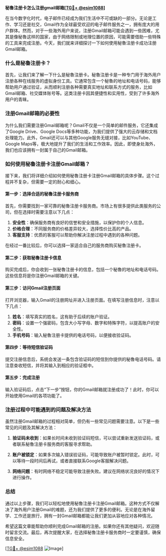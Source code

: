 **秘魯注册卡怎么注册gmail邮箱[[TG💪+ @esim1088](https://t.me/s/esim1088)]**

在当今数字化时代，电子邮件已经成为我们生活中不可或缺的一部分。无论是工作、学习还是社交，Gmail作为全球最受欢迎的电子邮件服务之一，拥有庞大的用户群体。然而，对于一些海外用户来说，注册Gmail邮箱可能会遇到一些困难，尤其是像秘魯这样的国家，由于网络限制或地理位置的原因，可能需要借助一些特殊的工具来完成注册。今天，我们就来详细探讨一下如何使用秘魯注册卡成功注册Gmail邮箱。

### 什么是秘魯注册卡？

首先，让我们来了解一下什么是秘魯注册卡。秘魯注册卡是一种专门用于海外用户注册各种在线服务的虚拟身份工具。它通常包含一个秘魯的地址和电话号码，能够帮助用户通过验证，从而顺利注册各种需要真实地址和联系方式的服务，比如Gmail邮箱、社交媒体账号等。这类注册卡因其便捷性和实用性，受到了许多海外用户的青睐。

### 注册Gmail邮箱的必要性

为什么我们需要注册Gmail邮箱呢？Gmail不仅是一个简单的邮件服务，它还集成了Google Drive、Google Docs等多种功能，为我们提供了强大的云存储和文档处理能力。此外，Gmail还可以与其他Google服务无缝对接，比如YouTube、Google Maps等，极大地提升了我们的生活和工作效率。因此，即使身处海外，我们也应该拥有一封属于自己的Gmail邮箱。

### 如何使用秘魯注册卡注册Gmail邮箱？

接下来，我们将详细介绍如何使用秘魯注册卡注册Gmail邮箱的具体步骤。这个过程并不复杂，但需要一定的耐心和细心。

#### 第一步：选择合适的秘魯注册卡服务商

首先，你需要找到一家可靠的秘魯注册卡服务商。市场上有很多提供此类服务的公司，但在选择时需要注意以下几点：

1. **安全性**：确保服务商有良好的信誉和安全措施，以保护你的个人信息。
2. **价格合理**：不同服务商的价格差异较大，选择性价比高的产品。
3. **客服支持**：优质的客服可以帮助你解决注册过程中遇到的各种问题。

在经过一番比较后，你可以选择一家适合自己的服务商购买秘魯注册卡。

#### 第二步：获取秘魯注册卡信息

购买完成后，你会收到一张秘魯注册卡的信息，包括一个秘魯的地址和电话号码。这些信息将是你注册Gmail邮箱的关键。

#### 第三步：访问Gmail注册页面

打开浏览器，输入Gmail的注册网址并进入注册页面。在填写注册信息时，注意以下几点：

1. **姓名**：填写真实的姓名，这有助于后续的账户验证。
2. **密码**：设置一个强密码，包含大小写字母、数字和特殊字符，以提高账户的安全性。
3. **手机号码**：输入秘魯注册卡提供的电话号码，以便接收验证码。

#### 第四步：等待短信验证码

提交注册信息后，系统会发送一条包含验证码的短信到你提供的秘魯电话号码。请注意查收短信，并将其输入到相应的验证框中。

#### 第五步：完成注册

输入验证码后，点击“下一步”按钮，你的Gmail邮箱就注册成功了！此时，你可以开始使用Gmail的各项功能了。

### 注册过程中可能遇到的问题及解决方法

虽然注册Gmail邮箱的过程相对简单，但仍有一些常见问题需要注意。以下是一些常见的问题及其解决方法：

1. **验证码未收到**：如果长时间未收到验证码短信，可以尝试重新发送验证码，或者联系秘魯注册卡服务商的客服寻求帮助。
   
2. **账户被锁定**：如果多次输入错误验证码，可能导致账户被暂时锁定。此时，可以等待一段时间后再试，或者直接联系Google客服解决问题。

3. **网络问题**：有时网络不稳定可能导致注册失败。建议在网络状况良好的情况下进行操作。

### 总结

通过以上步骤，我们可以轻松地使用秘魯注册卡注册Gmail邮箱。这种方式不仅解决了海外用户注册Gmail的难题，还为我们提供了更多的便利。无论是在海外留学、工作还是旅行，拥有一封Gmail邮箱都能让我们更加从容地应对各种情况。

希望这篇文章能帮助你顺利完成Gmail邮箱的注册。如果你还有其他疑问，欢迎随时留言交流。最后，再次提醒大家，在选择秘魯注册卡服务商时一定要谨慎，确保信息安全。

[[TG💪+ @esim1088](https://t.me/s/esim1088) ![Image](https://i.postimg.cc/4NQfJmqS/Snipaste-2025-05-13-00-14-12.png)]